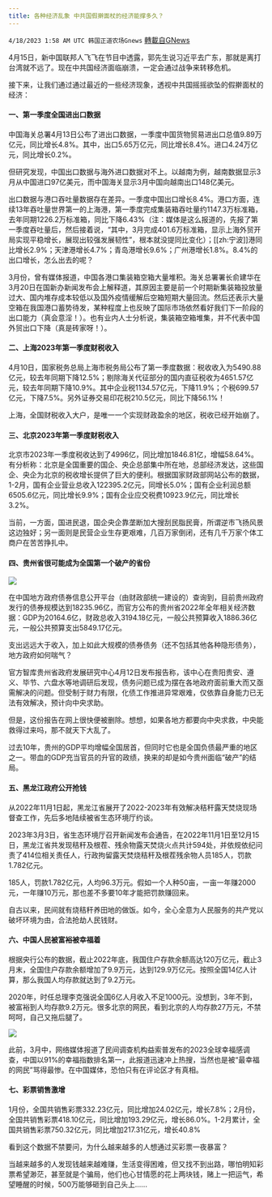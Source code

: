 ```yaml
---
title: 各种经济乱象 中共国假擀面杖的经济能撑多久？
---
```

`4/18/2023 1:58 AM UTC 韩国正道农场Gnews` [轉載自GNews](https://gnews.org/articles/1226471)

4月15日，新中国联邦人飞飞在节目中透露，郭先生说习近平去广东，那就是离打台湾就不远了。现在中共国经济面临崩溃，一定会通过战争来转移危机。

接下来，让我们通过通过最近的一些经济现象，透视中共国摇摇欲坠的假擀面杖的经济：

#### 一、第一季度全国进出口数据

中国海关总署4月13日公布了进出口数据，一季度中国货物贸易进出口总值9.89万亿元，同比增长4.8%。其中，出口5.65万亿元，同比增长8.4%。进口4.24万亿元，同比增长0.2%。

但研究发现，中国出口数据与海外进口数据对不上。以越南为例，越南数据显示3月从中国进口97亿美元，而中国海关显示3月中国向越南出口148亿美元。

出口数据与港口吞吐量数据存在差异。一季度中国出口增长8.4%。港口方面，连续13年吞吐量世界第一的上海港，第一季度完成集装箱吞吐量约1147.3万标准箱，去年同期1226.2万标准箱，同比下降6.43%（注：媒体是这么报道的，先报了第一季度吞吐量后，然后接着说，“其中，3月完成401.6万标准箱，显示上海外贸开局实现平稳增长，展现出较强发展韧性”，根本就没提同比变化）；[[zh:宁波]]港同比增长2.9%；天津港增长4.7%；青岛港增长9.6%；广州港增长1.8%。8.4%的出口增长，怎么出去的呢？

3月份，曾有媒体报道，中国各港口集装箱空箱大量堆积。海关总署署长俞建华在3月20日在国新办新闻发布会上解释道，其原因主要是前一个时期新集装箱投放量过大、国内堆存成本较低以及国外疫情缓解后空箱短期大量回流。然后还表示大量空箱在我国港口蓄势待发，某种程度上也反映了国际市场依然看好我们下一阶段的出口能力（真会意淫！）。也有业内人士分析说，集装箱空箱堆集，并不代表中国外贸出口下降（真是砖家呀！）。

#### 二、上海2023年第一季度财税收入

4月10日，国家税务总局上海市税务局公布了第一季度数据：税收收入为5490.88亿元，较去年同期下降12.5%；剔除海关代征部分的国内直征税收为4651.57亿元，较去年同期下降10.9%。其中企业税1134.57亿元，下降11.9%；个税699.57亿元，下降7.5%。另外证券交易印花税210.5亿元，同比下降56.1%！

上海，全国财税收入大户，是唯一一个实现财政盈余的地区，税收已经开始崩了。

#### 三、北京2023年第一季度财税收入

北京市2023年一季度税收达到了4996亿，同比增加1846.81亿，增幅58.64%。有分析称：北京是全国重要的国企、央企总部集中所在地，总部经济发达，这些国企、央企为北京的税收增长提供了巨大的便利。根据国家财政部网站公布的数据，1-2月，国有企业营业总收入122395.2亿元，同增长5.0%；国有企业利润总额6505.6亿元，同比增长9.9%；国有企业应交税费10923.9亿元，同比增长3.2%。

当前，一方面，国进民退，国企央企靠垄断加大搜刮民脂民膏，所谓逆市飞扬风景这边独好；另一面则是民营企业生存更艰难，几百万家倒闭，还有几千万家个体工商户在苦苦挣扎中。

#### 四、贵州省很可能成为全国第一个破产的省份

![](https://i.imgur.com/wnXVSn0.png)


在中国地方政府债券信息公开平台（由财政部统一建设的）查询到，目前贵州政府发行的债券规模达到18235.96亿，而官方公布的贵州省2022年全年相关经济数据：GDP为20164.6亿，财政总收入3194.18亿元，一般公共预算收入1886.36亿元，一般公共预算支出5849.17亿元。

支出远远大于收入，加上如此大规模的债券债务（还不包括其他各种隐形债务），地方政府如何喘气？

官方智库贵州省政府发展研究中心4月12日发布报告称，该中心在贵阳贵安、遵义、毕节、六盘水等地调研后发现，债务问题已成为摆在各地政府面前重大而又亟需解决的问题。但受制于财力有限，化债工作推进异常艰难，仅依靠自身能力已无法有效解决，预计向中央求助。

但是，这份报告在网上很快便被删除。想想，如果各地方都要向中央求救，中央能救得过来吗，那不就天下大乱了。

过去10年，贵州的GDP平均增幅全国居首，但同时它也是全国负债最严重的地区之一。带血的GDP充当官员的升官的政绩，换来的却是如今贵州面临“破产”的结局。

#### 五、黑龙江政府公开抢钱

从2022年11月1日起，黑龙江省展开了2022-2023年有效解决秸秆露天焚烧现场督查工作，先后多地陆续被省生态环境厅约谈。

2023年3月3日，省生态环境厅召开新闻发布会通告，在2022年11月1日至12月15日，黑龙江省共发现秸秆及根茬、残余物露天焚烧火点共计594处，并依规依纪问责了414位相关责任人，行政拘留露天焚烧秸秆及根茬残余物人员185人，罚款1.782亿元。

185人，罚款1.782亿元，人均96.3万元。假如一个人种50亩，一亩一年赚2000元，一年赚10万元，那也差不多要10年才能把罚款赚回来。

自古以来，民间就有烧秸秆养田地的做饭。如今，全心全意为人民服务的共产党以破坏环境为由，合法抢劫人民钱财。

#### 六、中国人民被富裕被幸福着

根据央行公布的数据，截止2022年底，我国住户存款余额高达120万亿元，截止3月末，全国住户存款余额增加了9.9万元，达到129.9万亿元。按照全国14亿人计算，那么我国人均存款就达到了9.2万元。

2020年，时任总理李克强说全国6亿人月收入不足1000元。没想到，3年不到，被富裕到人均存款9.2万元。很多北京的网民，看到北京的人均存款27万元，不禁呵呵，自己又拖后腿了。

![](https://i.imgur.com/daahUKg.jpg)

此前，3月中，网络媒体报道了民间调查机构益索普发布的2023全球幸福感调查，中国以91%的幸福指数排名第一，此报道迅速冲上热搜，当然也是被“最幸福的网民”骂得最惨。在中国媒体，恐怕只有在评论区才有真相。

#### 七、彩票销售激增

1月份，全国共销售彩票332.23亿元，同比增加24.02亿元，增长7.8%；2月份，全国共销售彩票418.10亿元，同比增加193.29亿元，增长86.0%。1-2月累计，全国共销售彩票750.32亿元，同比增加217.31亿元，增长40.8%

看到这个数据不禁要问，为什么越来越多的人想通过买彩票一夜暴富？

当越来越多的人发现钱越来越难赚，生活变得困难，但又找不到出路，哪怕明知彩票希望渺茫，甚至就是个骗局，他们也心甘情愿的花上两块钱，赌上一把运气，希望睡醒的时候，500万能够砸到自己头上......
